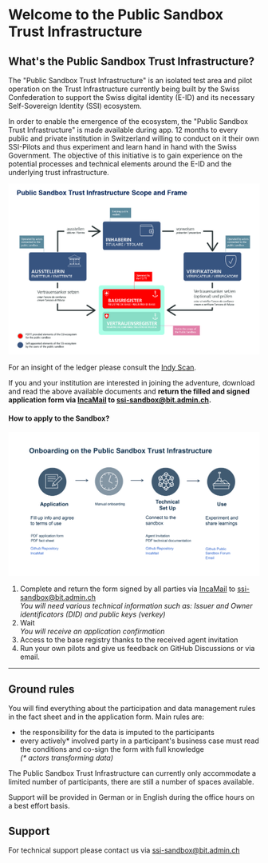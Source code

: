 # Welcome to the Public Sandbox Trust Infrastructure

## What's the Public Sandbox Trust Infrastructure?
The "Public Sandbox Trust Infrastructure" is an isolated test area and pilot operation on the Trust Infrastructure currently being built by the Swiss Confederation to support the Swiss digital identity (E-ID) and its necessary Self-Sovereign Identity (SSI) ecosystem.

In order to enable the emergence of the ecosystem, the "Public Sandbox Trust Infrastructure" is made available during app. 12 months to every public and private institution in Switzerland willing to conduct on it their own SSI-Pilots and thus experiment and learn hand in hand with the Swiss Government. The objective of this initiative is to gain experience on the potential processes and technical elements around the E-ID and the underlying trust infrastructure.

![Overview](images/overview_sandbox.jpg)

For an insight of the ledger please consult the [Indy Scan](https://explorer.sandbox.ssi.ch/).

If you and your institution are interested in joining the adventure, download and read the above available documents and **return the filled and signed application form via  [IncaMail](https://www.incamail.com/) to ssi-sandbox@bit.admin.ch.**


#### How to apply to the Sandbox?

<img src="images/PS_onboarding-process-illustration.jpg" alt="Onboarding Illustration" title="Onboarding Illustration" width=768>

1. Complete and return the form signed by all parties via [IncaMail](https://www.incamail.com/) to ssi-sandbox@bit.admin.ch  
*You will need various technical information such as: Issuer and Owner identificators (DID) and public keys (verkey)*
3. Wait  
*You will receive an application confirmation*
5. Access to the base registry thanks to the received agent invitation
6. Run your own pilots and give us feedback on GitHub Discussions or via email.

- - - -

## Ground rules
You will find everything about the participation and data management rules in the fact sheet and in the application form. Main rules are:

* the responsibility for the data is imputed to the participants 
* every actively* involved party in a participant's business case must read the conditions and co-sign the form with full knowledge  
*(\* actors transforming data)*

The Public Sandbox Trust Infrastructure can currently only accommodate a limited number of participants, there are still a number of spaces available.

Support will be provided in German or in English during the office hours on a best effort basis.

## Support
For technical support please contact us via ssi-sandbox@bit.admin.ch
